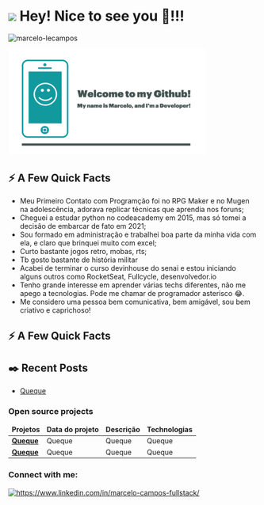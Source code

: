 <h1><img src="https://emojis.slackmojis.com/emojis/images/1531849430/4246/blob-sunglasses.gif?1531849430" width="30"/> Hey! Nice to see you 👋!!!</h1>
<p align="left"> <img src="https://komarev.com/ghpvc/?username=marcelo-lecampos&label=Profile%20views&color=0e75b6&style=flat" alt="marcelo-lecampos" /> </p>

<div >
  <img src=".github/workflows/marcelo-logo-two.png" width="400" alt="card-marcelo"/>
</div>

<h2>⚡️ A Few Quick Facts</h2>
<ul>
<li>Meu Primeiro Contato com Programção foi no RPG Maker e no Mugen na adolescência, adorava replicar técnicas que aprendia nos foruns;</li>
<li>Cheguei a estudar python no codeacademy em 2015, mas só tomei a decisão de embarcar de fato em 2021;</li>
<li>Sou formado em administração e trabalhei boa parte da minha vida com ela, e claro que brinquei muito com excel;</li>
<li>Curto bastante jogos retro, mobas, rts;</li>
<li>Tb gosto bastante de história militar</li>
<li> Acabei de terminar o curso devinhouse do senai e estou iniciando alguns outros como RocketSeat, Fullcycle, desenvolvedor.io </li>
<li> Tenho grande interesse em aprender várias techs diferentes, não me apego a tecnologias. Pode me chamar de programador asterisco 😂.</li>
<li>Me considero uma pessoa bem comunicativa, bem amigável, sou bem criativo e caprichoso!</li> 
</ul>

<h2>⚡️ A Few Quick Facts</h2>


<h2>✒️ Recent Posts</h2>
<ul>
<li><a target="_blank" href="https://www.google.com/">Queque</a></li>
</ul>


<h3>Open source projects</h3>
<table>
  <thead align="center">
    <tr border: none;>
      <td><b> Projetos</b></td>
      <td><b> Data do projeto</b></td>
      <td><b> Descrição</b></td>
      <td><b> Technologias</b></td>
    </tr>
  </thead>
  <tbody>
    <tr>
      <td><a href="https://github.com/thmsgbrt/react-simple-pull-to-refresh"><b>Queque</b></a></td>
      <td> Queque</td>
      <td>Queque</td>
      <td>Queque</td>
  </td>
    </tr>
       <tr>
      <td><a href="https://github.com/thmsgbrt/react-simple-pull-to-refresh"><b>Queque</b></a></td>
      <td> Queque</td>
      <td>Queque</td>
      <td>Queque</td>
  </td>
    </tr>

     
   </table>

<h3 align="left">Connect with me:</h3>
<p align="left">
<a href="https://linkedin.com/in/https://www.linkedin.com/in/marcelo-campos-fullstack/" target="blank"><img align="center" src="https://raw.githubusercontent.com/rahuldkjain/github-profile-readme-generator/master/src/images/icons/Social/linked-in-alt.svg" alt="https://www.linkedin.com/in/marcelo-campos-fullstack/" height="30" width="40" /></a>
</p>


